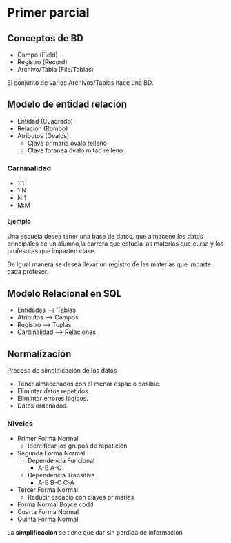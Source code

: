 # Primer parcial


## Conceptos de BD

* Campo (Field)
* Registro (Record)
* Archivo/Tabla (File/Tablas)

El conjunto de varios Archivos/Tablas hace una BD.

## Modelo de entidad relación

* Entidad (Cuadrado)
* Relación (Rombo)
* Atributos (Óvalos)
   - Clave primaria óvalo relleno
   - Clave foranea óvalo mitad relleno

### Carninalidad

* 1:1
* 1:N
* N:1
* M:M

#### Ejemplo

  Una escuela desea tener una base de datos, que almacene los datos
  principales de un alumno,la carrera que estudia las materias que cursa
  y los profesores que imparten clase.

  De igual manera se desea llevar un registro de las materias que imparte
  cada profesor.


## Modelo Relacional en SQL

* Entidades --> Tablas
* Atributos --> Campos
* Registro   -->  Tuplas
* Cardinalidad  --> Relaciones


## Normalización

Proceso de simplificación de los datos

* Tener almacenados con el menor espacio posible.
* Elimintar datos repetidos.
* Elimintar errores lógicos.
* Datos ordenados.

### Niveles

- Primer Forma Normal
  * Identificar los grupos de repetición
- Segunda Forma Normal
  * Dependencia Funcional
    + A-B  A-C
  * Dependencia Transitiva
    + A-B  B-C  C-A
- Tercer Forma Normal
  * Reducir espacio con claves primarias
- Forma Normal Boyce codd
- Cuarta Forma Normal
- Quinta Forma Normal


La **simplificación** se tiene que dar sin perdida de información



